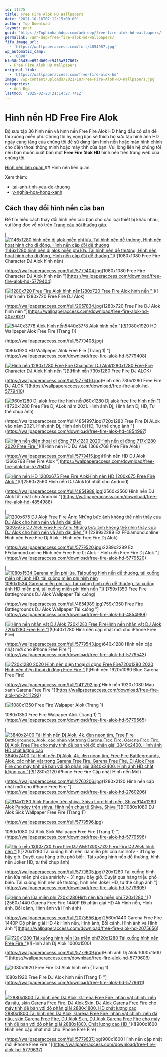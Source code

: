 ```yaml
---
id: 11275
title: Free Fire Alok HD Wallpapers
date: '2021-10-16T07:12:15+00:00'
author: Top Download
layout: post
guid: 'https://Tophinhanhdep.com/anh-dep/free-fire-alok-hd-wallpapers/'
permalink: /anh-dep/free-fire-alok-hd-wallpapers/
fifu_image_url:
  - 'https://wallpaperaccess.com/full/4854987.jpg'
wp_automatic_camp:
  - '8098'
bfe38c2343be652d069ef9413a517867:
  - Free Fire Alok HD Wallpapers
original_link:
  - 'https://wallpaperaccess.com/free-fire-alok-hd'
image: /wp-content/uploads/2021/10/Free-Fire-Alok-HD-Wallpapers.jpg
categories:
  - Ảnh Đẹp
lastmod: '2025-02-23T21:14:27.741Z'
---
```

# Hình nền HD Free Fire Alok

Bộ sưu tập 36 hình nền và hình nền Free Fire Alok HD hàng đầu có sẵn để tải xuống miễn phí. Chúng tôi hy vọng bạn sẽ thích bộ sưu tập hình ảnh HD ngày càng tăng của chúng tôi để sử dụng làm hình nền hoặc màn hình chính cho điện thoại thông minh hoặc máy tính của bạn. Vui lòng liên hệ chúng tôi nếu bạn muốn xuất bản một **Free Fire Alok HD** hình nền trên trang web của chúng tôi.

[Hình nền liên quan ](#related) ## Hình nền liên quan.

   
 Xem thêm:

   
- [tai-anh-tinh-yeu-de-thuong](https://tophinhanhdep.com/anh-tinh-yeu/tai-anh-tinh-yeu-de-thuong/)
- [y-nghia-hoa-hong-xanh](https://tophinhanhdep.com/hoa-hong/y-nghia-hoa-hong-xanh/)

## Cách thay đổi hình nền của bạn

Để tìm hiểu cách thay đổi hình nền của bạn cho các loại thiết bị khác nhau, vui lòng đọc về nó trên [Trang câu hỏi thường gặp](https://tophinhanhdep.com/faq/).

  
[[![1146x1280 hình nền dj alok miễn phí lửa.  Tải hình nền dễ thương, Hình nền hoạt hình cho di động, Hình nền cặp đôi dễ thương](https://wallpaperaccess.com/full/4854987.jpg)1146x1280 hình nền dj alok miễn phí lửa. Tải hình nền dễ thương, Hình nền hoạt hình cho di động, Hình nền cặp đôi dễ thương "](https://wallpaperaccess.com/download/free-fire-alok-hd-4854987)](![1080x1080 Free Fire Character DJ Alok hình nền)

(https://wallpaperaccess.com/full/5779404.jpg)1080x1080 Free Fire Character DJ Alok hình nền "](https://wallpaperaccess.com/download/free-fire-alok-hd-5779404)

[[![1280x720 Free Fire Alok hình nền](https://wallpaperaccess.com/full/2057812.jpg)1280x720 Free Fire Alok hình nền " ](https://wallpaperaccess.com/download/free-fire-alok-hd-2057812)](![Hình nền 1280x720 Free Fire DJ Alok)

(https://wallpaperaccess.com/full/2057834.jpg)1280x720 Free Fire DJ Alok hình nền "](https://wallpaperaccess.com/download/free-fire-alok-hd-2057834)

[[![5440x3778 Alok hình nền](https://wallpaperaccess.com/full/2057798.jpg)5440x3778 Alok hình nền "](https://wallpaperaccess.com/download/free-fire-alok-hd-2057798)](![1080x1920 HD Wallpeper Alok Free Fire (Trang 1))

(https://wallpaperaccess.com/full/5779408.jpg)

1080x1920 HD Wallpeper Alok Free Fire (Trang 1) "](https://wallpaperaccess.com/download/free-fire-alok-hd-5779408)

[[![Hình nền 1280x1280 Free Fire Character DJ Alok](https://wallpaperaccess.com/full/4854993.jpg)1280x1280 Free Fire Character DJ Alok hình nền "](https://wallpaperaccess.com/download/free-fire-alok-hd-4854993)](![Hình nền 730x1280 Free Fire DJ ALOK)

(https://wallpaperaccess.com/full/5779410.jpg)Hình nền 730x1280 Free Fire DJ ALOK "](https://wallpaperaccess.com/download/free-fire-alok-hd-5779410)

 [[![960x1280 Dj alok free fire hình nền](https://wallpaperaccess.com/full/4854991.jpg)960x1280 Dj alok free fire hình nền "](https://wallpaperaccess.com/download/free-fire-alok-hd-4854991)](![720x1280 Free Fire Dj ALok năm 2021. Hình ảnh Dj, Hình ảnh Dj HD, Tư thế chụp ảnh)

(https://wallpaperaccess.com/full/4854997.jpg)720x1280 Free Fire Dj ALok vào năm 2021. Hình ảnh Dj, Hình ảnh Dj HD, Tư thế chụp ảnh "](https://wallpaperaccess.com/download/free-fire-alok-hd-4854997)

[[![Hình nền điện thoại di động 717x1280 2020](https://wallpaperaccess.com/full/2214222.jpg)Hình nền di động 717x1280 2020 Free Fire "](https://wallpaperaccess.com/download/free-fire-alok-hd-2214222)](![Hình nền HD DJ Alok 1366x768 Free Fire Alok)

(https://wallpaperaccess.com/full/5779415.jpg)Hình nền HD DJ Alok 1366x768 Free Fire Alok "](https://wallpaperaccess.com/download/free-fire-alok-hd-5779415)

[[![Hình nền HD 1200x675 Free Fire Alok](https://wallpaperaccess.com/full/5779416.jpg)Hình nền HD 1200x675 Free Fire Alok "](https://wallpaperaccess.com/download/free-fire-alok-hd-5779416)](![2560x2560 Hình nền DJ Alok tốt nhất cho Android)

(https://wallpaperaccess.com/full/4854988.jpg)2560x2560 Hình nền DJ Alok tốt nhất cho Android "](https://wallpaperaccess.com/download/free-fire-alok-hd-4854988)

[[![1200x675 DJ Alok Free Fire Ảnh: Những bức ảnh không thể nhìn thấy của DJ Alok cho hình nền và ảnh đại diện](https://wallpaperaccess.com/full/4854996.jpg)1200x675 DJ Alok Free Fire Ảnh: Những bức ảnh không thể nhìn thấy của DJ Alok cho hình nền và ảnh đại diện "](https://wallpaperaccess.com/download/free-fire-alok-hd-4854996)](![2289x2289 Ez FFdiamond.online Hình nền Free Fire Dj Alok - Hình nền Free Fire Dj Alok)

(https://wallpaperaccess.com/full/5779520.jpg)2289x2289 Ez FFdiamond.online Hình nền Free Fire Dj Alok - Hình nền Free Fire Dj Alok "](https://wallpaperaccess.com/download/free-fire-alok-hd-5779520)

[[![1080x1534 Garena miễn phí lửa.  Tải xuống hình nền dễ thương, tải xuống miễn phí ảnh HD, tải xuống miễn phí hình nền](https://wallpaperaccess.com/full/5666335.jpg)1080x1534 Garena miễn phí lửa. Tải xuống hình nền dễ thương, tải xuống ảnh HD miễn phí, tải xuống miễn phí hình nền "](https://wallpaperaccess.com/download/free-fire-alok-hd-5666335)](![759x1350 Free Fire Battlegrounds DJ Alok Wallpaper Tải xuống)

(https://wallpaperaccess.com/full/4854989.jpg)759x1350 Free Fire Battlegrounds DJ Alok Wallpaper Tải xuống "](https://wallpaperaccess.com/download/free-fire-alok-hd-4854989)

[[![Hình nền nhân vật DJ Alok 720x1280 Free Fire](https://wallpaperaccess.com/full/4855006.jpg)Hình nền nhân vật DJ Alok 720x1280 Free Fire "](https://wallpaperaccess.com/download/free-fire-alok-hd-4855006)](![640x1280 Hình nền cập nhật mới cho iPhone Free Fire)

(https://wallpaperaccess.com/full/5779543.jpg)640x1280 Hình nền cập nhật mới cho iPhone Free Fire "](https://wallpaperaccess.com/download/free-fire-alok-hd-5779543)

[[![720x1280 2020 Hình nền điện thoại di động Free Fire](https://wallpaperaccess.com/full/2658584.jpg)720x1280 2020 Hình nền điện thoại di động Free Fire "](https://wallpaperaccess.com/download/free-fire-alok-hd-2658584)](![Hình nền 1920x1080 Blue Garena Free Fire)

(https://wallpaperaccess.com/full/2411292.jpg)Hình nền 1920x1080 Màu xanh Garena Free Fire "](https://wallpaperaccess.com/download/free-fire-alok-hd-2411292)

[![1080x1350 Free Fire Walpaper Alok (Trang 1)](https://wallpaperaccess.com/full/5779565.jpg)

1080x1350 Free Fire Walpaper Alok (Trang 1) "](https://wallpaperaccess.com/download/free-fire-alok-hd-5779565)

[[![3840x2400 Tải hình nền Dj Alok, 4k, đèn neon tím, Free Fire Battlegrounds, Alok, các nhân vật trong Garena Free Fire, Garena Free Fire, Dj Alok Free Fire cho máy tính để bàn với độ phân giải 3840x2400.  Hình ảnh HD chất lượng cao](https://wallpaperaccess.com/full/5779591.jpg)3840x2400 Tải hình nền Dj Alok, 4k, đèn neon tím, Free Fire Battlegrounds, Alok, các nhân vật trong Garena Free Fire, Garena Free Fire, Dj Alok Free Fire cho máy tính để bàn với độ phân giải 3840x2400. Hình ảnh HD chất lượng cao "](https://wallpaperaccess.com/download/free-fire-alok-hd-5779591)](![1280x2120 iPhone Free Fire Cập nhật Hình nền Mới)

(https://wallpaperaccess.com/full/2760206.jpg)1280x2120 Hình nền cập nhật mới cho iPhone Free Fire "](https://wallpaperaccess.com/download/free-fire-alok-hd-2760206)

[[![914x1280 Alok Pandey trên shiva.  Shiva Lord hình nền, Shiva](https://wallpaperaccess.com/full/2057917.jpg)914x1280 Alok Pandey trên shiva. Hình nền chúa tể Shiva, Shiva "](https://wallpaperaccess.com/download/free-fire-alok-hd-2057917)](![1080x1080 DJ Alok Sick Wallpaper Free Fire (Trang 1))

(https://wallpaperaccess.com/full/5779596.jpg)

1080x1080 DJ Alok Sick Wallpaper Free Fire (Trang 1) "](https://wallpaperaccess.com/download/free-fire-alok-hd-5779596)

[[![Hình nền 1280x720 Free Fire DJ Alok](https://wallpaperaccess.com/full/2057806.jpg)1280x720 Free Fire DJ Alok hình nền "](https://wallpaperaccess.com/download/free-fire-alok-hd-2057806)](![720x1280 Tải xuống hình nền lửa miễn phí của smirlofv - 31 ngay bây giờ.  Duyệt qua hàng triệu phổ biến.  Tải xuống hình nền dễ thương, hình nền Joker HD, tư thế chụp ảnh)

(https://wallpaperaccess.com/full/5779605.jpg)720x1280 Tải xuống hình nền lửa miễn phí của smirlofv - 31 ngay bây giờ. Duyệt qua hàng triệu phổ biến. Tải xuống hình nền dễ thương, hình nền Joker HD, tư thế chụp ảnh "](https://wallpaperaccess.com/download/free-fire-alok-hd-5779605)

[[![Hình nền lửa miễn phí 720x1280](https://wallpaperaccess.com/full/5779607.jpg)Hình nền lửa miễn phí 720x1280 "](https://wallpaperaccess.com/download/free-fire-alok-hd-5779607)](![2560x1440 Garena Free Fire 1440P Độ phân giải HD 4k Hình nền, Hình ảnh, Bối cảnh, Hình ảnh và Hình ảnh)

(https://wallpaperaccess.com/full/2075656.jpg)2560x1440 Garena Free Fire 1440P Độ phân giải HD 4k Hình nền, Hình ảnh, Bối cảnh, Hình ảnh và Hình ảnh "](https://wallpaperaccess.com/download/free-fire-alok-hd-2075656)

[[![720x1280 Tải xuống hình nền lửa miễn phí](https://wallpaperaccess.com/full/2353959.jpg)720x1280 Tải xuống hình nền Free Fire "](https://wallpaperaccess.com/download/free-fire-alok-hd-2353959)](![Hình ảnh Dj Alok 1000x1500)

(https://wallpaperaccess.com/full/5779609.jpg)Hình ảnh Dj Alok 1000x1500 "](https://wallpaperaccess.com/download/free-fire-alok-hd-5779609)

[![1080x1920 Free Fire DJ Alok hình nền (Trang 1)](https://wallpaperaccess.com/full/5779611.jpg)

1080x1920 Free Fire DJ Alok hình nền (Trang 1) "](https://wallpaperaccess.com/download/free-fire-alok-hd-5779611)

[[![2880x1800 Tải hình nền DJ Alok, Garena Free Fire, nhân vật chính, nền đá nâu, skin Garena Free Fire, DJ Alok Skin, DJ Alok Garena Free Fire cho máy tính để bàn với độ phân giải 2880x1800.  HD chất lượng cao](https://wallpaperaccess.com/full/5779626.jpg)2880x1800 Tải hình nền DJ Alok, Garena Free Fire, nhân vật chính, nền đá nâu, skin Garena Free Fire, DJ Alok Skin, DJ Alok Garena Free Fire cho máy tính để bàn với độ phân giải 2880x1800. Chất lượng cao HD "](https://wallpaperaccess.com/download/free-fire-alok-hd-5779626)](![900x1600 Hình nền cập nhật mới cho iPhone Free Fire)

(https://wallpaperaccess.com/full/5779637.jpg)900x1600 Hình nền cập nhật mới iPhone Free Fire "](https://wallpaperaccess.com/download/free-fire-alok-hd-5779637)
